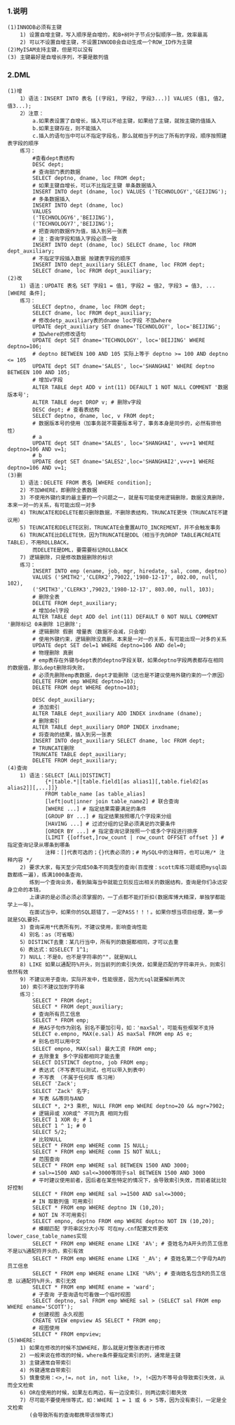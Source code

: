 ### 1.说明
    (1)INNODB必须有主键
        1) 设置自增主键，写入顺序是自增的，和B+树叶子节点分裂顺序一致，效率最高
        2) 可以不设置自增主键，不设置INNODB会自动生成一个ROW_ID作为主键
    (2)MyISAM支持主键，但是可以没有
    (3) 主键最好是自增长序列，不要是散列值
### 2.DML
    (1)增
        1）语法：INSERT INTO 表名 [(字段1, 字段2, 字段3...)] VALUES (值1, 值2, 值3...);
        2）注意：
            a.如果表设置了自增长，插入可以不给主键，如果给了主键，就按主键的值插入
            b.如果主键存在，则不能插入
            c.插入的语句当中可以不指定字段名，那么就相当于列出了所有的字段，顺序按照建表字段的顺序
        练习：
            #查看dept表结构
            DESC dept;
            # 查询部门表的数据
            SELECT deptno, dname, loc FROM dept;
            # 如果主键自增长，可以不比指定主键 单条数据插入
            INSERT INTO dept (dname, loc) VALUES ('TECHNOLOGY','GEIJING');
            # 多条数据插入
            INSERT INTO dept (dname, loc) 
            VALUES 
            ('TECHNOLOGY6','BEIJING'),
            ('TECHNOLOGY7','BEIJING');
            # 把查询的数据作为值，插入到另一张表
            # 注：查询字段和插入字段必须一致
            INSERT INTO dept (dname, loc) SELECT dname, loc FROM dept_auxiliary;
            # 不指定字段插入数据 按建表字段的顺序
            INSERT INTO dept_auxiliary SELECT dname, loc FROM dept;
            SELECT dname, loc FROM dept_auxiliary;
    (2)改
        1) 语法：UPDATE 表名 SET 字段1 = 值1, 字段2 = 值2, 字段3 = 值3, ... [WHERE 条件];
        练习：
            SELECT deptno, dname, loc FROM dept;
            SELECT dname, loc FROM dept_auxiliary;
            # 修改detp_auxiliary表的dname loc字段 不加where
            UPDATE dept_auxiliary SET dname='TECHNOLOGY', loc='BEIJING';
            # 加where的修改语句
            UPDATE dept SET dname='TECHNOLOGY', loc='BEIJING' WHERE deptno=106;
            # deptno BETWEEN 100 AND 105 实际上等于 deptno >= 100 AND deptno <= 105
            UPDATE dept SET dname='SALES', loc='SHANGHAI' WHERE deptno BETWEEN 100 AND 105;
            # 增加v字段
            ALTER TABLE dept ADD v int(11) DEFAULT 1 NOT NULL COMMENT '数据版本号';
            ALTER TABLE dept DROP v; # 删除v字段
            DESC dept; # 查看表结构
            SELECT deptno, dname, loc, v FROM dept;
            # 数据版本号的使用（加事务就不需要版本号了，事务本身是同步的，必然有排他性）
            # a
            UPDATE dept SET dname='SALES', loc='SHANGHAI', v=v+1 WHERE deptno=106 AND v=1; 
            # b
            UPDATE dept SET dname='SALES2',loc='SHANGHAI2',v=v+1 WHERE deptno=106 AND v=1; 	
    (3)删 
        1）语法：DELETE FROM 表名 [WHERE condition];
        2) 不加WHERE，即删除全表数据 
        3) 不使用外键约束的最主要的一个问题之一，就是有可能使用逻辑删除，数据没真删除，本来一对一的关系，有可能出现一对多
        4) TRUNCATE和DELETE都只删除数据，不删除表结构，TRUNCATE更快（TRUNCATE不建议用）
        5) TEUNCATE和DELETE区别，TRUNCATE会重置AUTO_INCREMENT，并不会触发事务
        6) TRUNCATE比DELETE快，因为TRUNCATE是DDL（相当于先DROP TABLE再CREATE TABLE），不用ROLLBACK，
            而DELETE是DML，要需要标记ROLLBACK
        7) 逻辑删除，只是修改数据删除的标识   
        练习：
            INSERT INTO emp (ename, job, mgr, hiredate, sal, comm, deptno) 
            VALUES ('SMITH2','CLERK2',79022,'1980-12-17', 802.00, null, 102),
            ('SMITH3','CLERK3',79023,'1980-12-17', 803.00, null, 103);
            # 删除全表
            DELETE FROM dept_auxiliary;
            # 增加del字段
            ALTER TABLE dept ADD del int(11) DEFAULT 0 NOT NULL COMMENT '删除标记 0未删除 1已删除';
            # 逻辑删除 假删 增量表（数据不会减，只会增）
            # 使用外键约束，逻辑删除没真删，本来是一对一的关系，有可能出现一对多的关系
            UPDATE dept SET del=1 WHERE deptno=106 AND del=0;
            # 物理删除 真删
            # emp表存在外键与dept表的deptno字段关联，如果deptno字段两表都存在相同的数据值，那么dept删除将失败，
            # 必须先删除emp表数据，dept才能删除（这也是不建议使用外键约束的一个原因）
            DELETE FROM emp WHERE deptno=103;
            DELETE FROM dept WHERE deptno=103;  
            
            DESC dept_auxiliary;
            # 添加索引
            ALTER TABLE dept_auxiliary ADD INDEX inxdname (dname);
            # 删除索引
            ALTER TABLE dept_auxiliary DROP INDEX inxdname;
            # 将查询的结果，插入到另一张表
            INSERT INTO dept_auxiliary SELECT dname, loc FROM dept;
            # TRUNCATE删除
            TRUNCATE TABLE dept_auxiliary;
            DELETE FROM dept_auxiliary;
    (4)查询
        1) 语法：SELECT [ALL|DISTINCT]
                {*|table.*|[table.field1[as alias1][,table.field2[as alias2]][,...]]}
                FROM table_name [as table_alias]
                [left|out|inner join table_name2] # 联合查询
                [WHERE ...] # 指定结果需要满足的条件
                [GROUP BY ...] # 指定结果按照哪几个字段来分组
                [HAVING ...] # 过滤分组的记录必须满足的次要条件
                [ORDER BY ...] # 指定查询记录按照一个或多个字段进行排序
                [LIMIT {[offset,]row_count | row_count OFFSET offset }] # 指定查询记录从哪条到哪条
                注释：[]代表可选的；{}代表必须的；# MySQL中的注释符，也可以用/* 注释内容 */
        2) 要求大家，每天至少完成50条不同类型的查询(百度搜：scott库练习题或把mysql函数都练一遍)，练满1000条查询，
           练到一个查询业务，看到脑海当中就能立刻反应出相关的数据结构，查询是你们永远安身立命的本钱，
           上课讲的是必须必须必须掌握的，一丁点都不能打折扣(数据库博大精深，单独学都能学上一年)。
           在面试当中，如果你的SQL题错了，一定PASS！！！。如果你想当项目经理，第一步就是SQL要好。
        3) 查询采用*代表所有列，不建议使用，影响查询性能
        4) 别名：as（可省略）
        5）DISTINCT去重：某几行当中，所有列的数据都相同，才可以去重
        6）表达式：如SELECT 1^1;
        7) NULL：不是0，也不是字符串的""，就是NULL
        8) LIKE 如果以通配符%开头，则当前列的索引失效，如果是匹配的字符串开头，则索引依然有效
        9) 不建议用子查询，实际开发中，性能很差，因为光sql就要解析两次
        10) 索引不建议加到字符串
        练习：
            SELECT * FROM dept;
            SELECT * FROM dept_auxiliary;
            # 查询所有员工信息
            SELECT * FROM emp;
            # 用AS子句作为别名 别名不要加引号，如：'maxSal'，可能有些框架不支持
            SELECT e.empno, MAX(e.sal) AS maxSal FROM emp AS e;
            # 别名也可以用中文
            SELECT empno, MAX(sal) 最大工资 FROM emp;
            # 去除重复 多个字段都相同才能去重
            SELECT DISTINCT deptno, job FROM emp;
            # 表达式（不写表可以测试，也可以带入到表中）
            # 不写表 （不属于任何库 练习用）
            SELECT 'Zack';
            SELECT 'Zack' 名字;
            # 写表 &&等同与AND
            SELECT *, 2*3 乘积, NULL FROM emp WHERE deptno=20 && mgr=7902;
            # 逻辑异或 XOR或^ 不同为真 相同为假
            SELECT 1 XOR 0; # 1
            SELECT 1 ^ 1; # 0
            SELECT 5/2;
            # 比较NULL
            SELECT * FROM emp WHERE comm IS NULL;
            SELECT * FROM emp WHERE comm IS NOT NULL;
            # 范围查询
            SELECT * FROM emp WHERE sal BETWEEN 1500 AND 3000;
            # sal>=1500 AND sal<=3000等同于sal BETWEEN 1500 AND 3000
            # 平时建议使用前者，因后者在某些特定的情况下，会导致索引失效，而前者就比较好控制
            SELECT * FROM emp WHERE sal >=1500 AND sal<=3000;
            # IN 取散列值 可用索引
            SELECT * FROM emp WHERE deptno IN (10,20);
            # NOT IN 不可用索引
            SELECT empno, deptno FROM emp WHERE deptno NOT IN (10,20);
            # 模糊匹配 字符串区分大小写 可在my.cnf配置文件更改lower_case_table_names实现
            SELECT * FROM emp WHERE ename LIKE 'A%'; # 查姓名为A开头的员工信息 不是以%通配符开头的，索引有效
            SELECT * FROM emp WHERE ename LIKE '_A%'; # 查姓名第二个字母为A的员工信息
            SELECT * FROM emp WHERE ename LIKE '%R%'; # 查询姓名包含R的员工信息 以通配符%开头，索引无效
            SELECT * FROM emp WHERE ename = 'ward';
            # 子查询 子查询语句可看做一个临时视图
            SELECT deptno, sal FROM emp WHERE sal > (SELECT sal FROM emp WHERE ename='SCOTT');
            # 创建视图 永久视图 
            CREATE VIEW empview AS SELECT * FROM emp;
            # 视图使用
            SELECT * FROM empview;
    (5)WHERE:
        1) 如果在修改的时候不加WHERE，那么就是对整张表进行修改
        2) 一般来说在修改的时候，where条件要指定索引的列，通常是主键
        3) 主键通常自带索引
        4) 外键通常自带索引
        5) 慎重使用：<>,!=，not in, not like, !>, !<因为不等号会导致索引失效，从而全文检索
        6) OR在使用的时候，如果左右两边，有一边没索引，则两边索引都失效
        7) 尽可能不要使用恒等式，如：WHERE 1 = 1 或 6 > 5等，因为没有索引，一定是全文检索
           (会导致所有的查询都携带该恒等式)                 